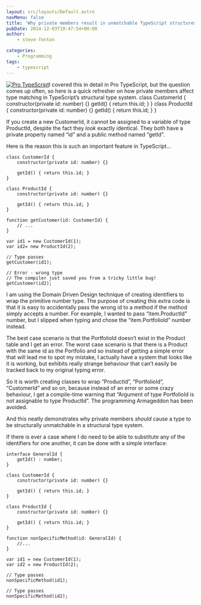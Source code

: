 ```yaml
---
layout: src/layouts/Default.astro
navMenu: false
title: 'Why private members result in unmatchable TypeScript structures'
pubDate: 2014-12-03T19:47:54+00:00
author:
    - steve-fenton

categories:
    - Programming
tags:
    - typescript
---
```


[![Pro TypeScript](/img/2015/07/pro-typescript.jpg)](https://www.stevefenton.co.uk/publications/pro-typescript/)I covered this in detail in Pro TypeScript, but the question comes up often, so here is a quick refresher on how private members affect type matching in TypeScript’s structural type system. class CustomerId { constructor(private id: number) {} getId() { return this.id; } } class ProductId { constructor(private id: number) {} getId() { return this.id; } }

If you create a new CustomerId, it cannot be assigned to a variable of type ProductId, despite the fact they *look* exactly identical. They both have a private property named “id” and a public method named “getId”.

Here is the reason this is such an important feature in TypeScript…

```
class CustomerId {
    constructor(private id: number) {}
       
    getId() { return this.id; }
}
       
class ProductId {
    constructor(private id: number) {}
               
    getId() { return this.id; }
}

function getCustomer(id: CustomerId) {
    // ...
}

var id1 = new CustomerId(1);
var id2= new ProductId(2);

// Type passes
getCustomer(id1);

// Error - wrong type
// The compiler just saved you from a tricky little bug!
getCustomer(id2);
```
I am using the Domain Driven Design technique of creating identifiers to wrap the primitive number type. The purpose of creating this extra code is that it is easy to accidentally pass the wrong id to a method if the method simply accepts a number. For example, I wanted to pass “item.ProductId” number, but I slipped when typing and chose the “item.PortfolioId” number instead.

The best case scenario is that the PortfolioId doesn’t exist in the Product table and I get an error. The worst case scenario is that there is a Product with the same id as the Portfolio and so instead of getting a simple error that will lead me to spot my mistake, I actually have a system that looks like it is working, but exhibits really strange behaviour that can’t easily be tracked back to my original typing error.

So it is worth creating classes to wrap “ProductId”, “PortfolioId”, “CustomerId” and so on, because instead of an error or some crazy behaviour, I get a compile-time warning that “Argument of type PortfolioId is not assignable to type ProductId”. The programming Armageddon has been avoided.

And this neatly demonstrates why private members *should* cause a type to be structurally unmatchable in a structural type system.

If there is ever a case where I do need to be able to substitute any of the identifiers for one another, it can be done with a simple interface:

```
interface GeneralId {
    getId() : number;
}

class CustomerId {
    constructor(private id: number) {}
       
    getId() { return this.id; }
}
       
class ProductId {
    constructor(private id: number) {}
               
    getId() { return this.id; }
}

function nonSpecificMethod(id: GeneralId) {
    //...
}

var id1 = new CustomerId(1);
var id2 = new ProductId(2);

// Type passes
nonSpecificMethod(id1);

// Type passes
nonSpecificMethod(id2);
```